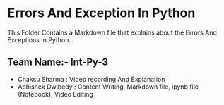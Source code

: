 # Errors And Exception In Python

This Folder Contains a Markdown file that explains about the Errors And Exceptions In Python.

## Team Name:- Int-Py-3
- Chaksu Sharma : Video recording And Explanation
- Abhishek Dwibedy : Content Writing, Markdown file, ipynb file (Notebook), Video Editing
